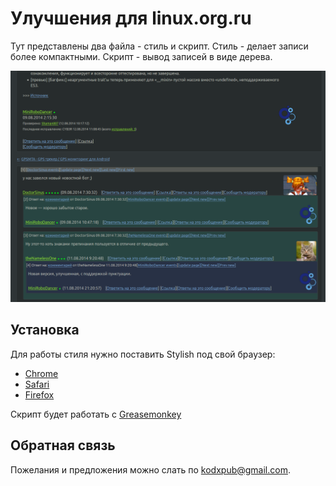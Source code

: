 # Улучшения для linux.org.ru

Тут представлены два файла - стиль и скрипт.
Стиль - делает записи более компактными.
Скрипт - вывод записей в виде дерева.

![Linux.org.ru screenshot](lor_screenshot.png?raw=true)

## Установка
Для работы стиля нужно поставить Stylish под свой браузер:
 * [Chrome][2]
 * [Safari][3]
 * [Firefox][4]

Скрипт будет работать с [Greasemonkey][5]

## Обратная связь
Пожелания и предложения можно слать по [kodxpub@gmail.com][1].

[1]: mailto:kodxpub@gmail.com "Email Yegor Bayev"
[2]: https://chrome.google.com/webstore/detail/stylish/fjnbnpbmkenffdnngjfgmeleoegfcffe "Stylish for Chrome"
[3]: http://sobolev.us/stylish/ "Stylish for Safari"
[4]: https://addons.mozilla.org/fr/firefox/addon/stylish/ "Stylish for Firefox"
[5]: https://addons.mozilla.org/firefox/addon/greasemonkey/ "Greasemonkey for Firefox"
